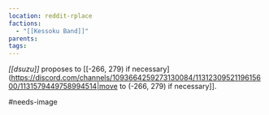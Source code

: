 ```yaml
---
location: reddit-rplace
factions:
  - "[[Kessoku Band]]"
parents: 
tags: 
---
```

*[[dsuzu]]* proposes to [[-266, 279) if necessary](https://discord.com/channels/1093664259273130084/1131230952119615600/1131579449758994514|move to (-266, 279) if necessary]].

#needs-image
